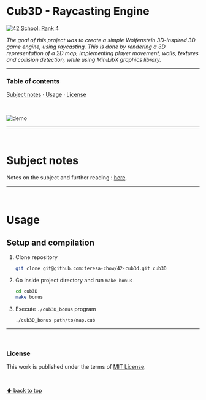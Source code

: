 # Cub3D - Raycasting Engine
[![42 School: Rank 4](https://img.shields.io/badge/42%20School-Rank%204-%2315bbbb)](https://www.42network.org/)

_The goal of this project was to create a simple Wolfenstein 3D-inspired 3D game engine, using raycasting. This is done by rendering a 3D representation of a 2D map, implementing player movement, walls, textures and collision detection, while using MiniLibX graphics library._

___


### Table of contents
[Subject notes](#subject-notes) · [Usage](#usage) · [License](#license)

</br>

![demo](assets/cub3D.gif)

___

</br>

# Subject notes

Notes on the subject and further reading : [here](https://github.com/teresa-chow/42-cub3d/wiki).

___

</br>

# Usage
## Setup and compilation

1. Clone repository
    ```bash
    git clone git@github.com:teresa-chow/42-cub3d.git cub3D
    ```

2. Go inside project directory and run `make bonus`
    ```bash
    cd cub3D
    make bonus
    ```

3. Execute `./cub3D_bonus` program
    ```bash
    ./cub3D_bonus path/to/map.cub
    ```

___

</br>

### License
This work is published under the terms of [MIT License](./LICENSE).

</br>

[⬆ back to top](##cub3d---raycasting-engine)
